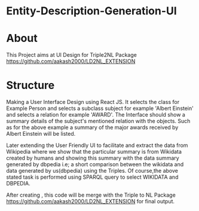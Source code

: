 # Entity-Description-Generation-UI

# About
This Project aims at UI Design for Triple2NL Package https://github.com/aakash2000/LD2NL_EXTENSION

# Structure
Making a User Interface Design using React JS. It selects the class for Example Person and selects a subclass subject for example 'Albert Einstein' and selects a relation for example 'AWARD'. The Interface should show a summary details of the subject's mentioned relation with the objects. Such as for the above example a summary of the major awards received by Albert Einstein will be listed.

Later extending the User Friendly UI to facilitate and extract the data from Wikipedia where we show that the particular summary is from Wikidata created by humans and showing this summary with the data summary generated by dbpedia i.e; a short comparison between the wikidata and data generated by us(dbpedia) using the Triples. Of course,the above stated task is performed using SPARQL query to select WIKIDATA and DBPEDIA.

After creating , this code will be merge with the Triple to NL Package https://github.com/aakash2000/LD2NL_EXTENSION for final output.
